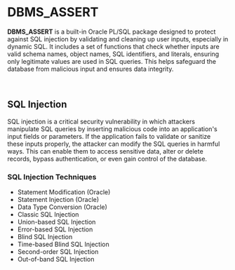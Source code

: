 # DBMS_ASSERT

**DBMS_ASSERT** is a built-in Oracle PL/SQL package designed to protect against SQL injection by validating and cleaning up user inputs, especially in dynamic SQL. It includes a set of functions that check whether inputs are valid schema names, object names, SQL identifiers, and literals, ensuring only legitimate values are used in SQL queries. This helps safeguard the database from malicious input and ensures data integrity.

<br>

## SQL Injection
SQL injection is a critical security vulnerability in which attackers manipulate SQL queries by inserting malicious code into an application's input fields or parameters. If the application fails to validate or sanitize these inputs properly, the attacker can modify the SQL queries in harmful ways. This can enable them to access sensitive data, alter or delete records, bypass authentication, or even gain control of the database.

### SQL Injection Techniques
- Statement Modification (Oracle)
- Statement Injection (Oracle)
- Data Type Conversion (Oracle)
- Classic SQL Injection
- Union-based SQL Injection
- Error-based SQL Injection
- Blind SQL Injection
- Time-based Blind SQL Injection
- Second-order SQL Injection
- Out-of-band SQL Injection
